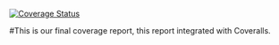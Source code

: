 <a href='https://coveralls.io/github/AnisulMahmud/Testing_200'><img src='https://coveralls.io/repos/github/AnisulMahmud/Testing_200/badge.svg' alt='Coverage Status' /></a>


#This is our final coverage report, this report integrated with Coveralls. 
